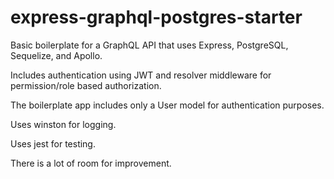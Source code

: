 # express-graphql-postgres-starter

Basic boilerplate for a GraphQL API that uses Express, PostgreSQL, Sequelize, and Apollo.

Includes authentication using JWT and resolver middleware for permission/role based authorization.

The boilerplate app includes only a User model for authentication purposes.

Uses winston for logging.

Uses jest for testing.

There is a lot of room for improvement.

